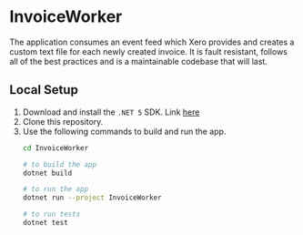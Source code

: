 # InvoiceWorker

The application consumes an event feed which Xero provides and creates a custom text file for each newly created invoice.
It is fault resistant, follows all of the best practices and is a maintainable codebase that will last.


## Local Setup

1. Download and install the `.NET 5` SDK. Link [here](https://dotnet.microsoft.com/download)
2. Clone this repository.
3. Use the following commands to build and run the app.
    ```bash
    cd InvoiceWorker

    # to build the app
    dotnet build

    # to run the app
    dotnet run --project InvoiceWorker

    # to run tests
    dotnet test
    ```